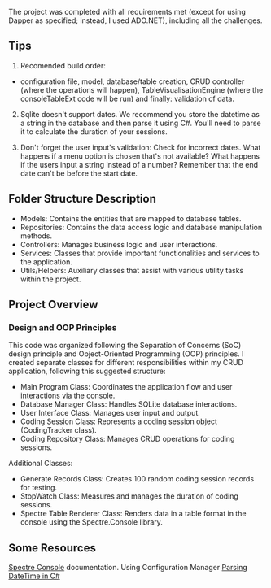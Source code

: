 The project was completed with all requirements met (except for using Dapper as specified; instead, I used ADO.NET), including all the challenges.

## Tips

1. Recomended build order:
 - configuration file, model, database/table creation, CRUD controller (where the operations will happen), TableVisualisationEngine (where the consoleTableExt code will be run) and finally: validation of data.

2. Sqlite doesn't support dates. We recommend you store the datetime as a string in the database and then parse it using C#. You'll need to parse it to calculate the duration of your sessions.

3. Don't forget the user input's validation: Check for incorrect dates. What happens if a menu option is chosen that's not available? What happens if the users input a string instead of a number? Remember that the end date can't be before the start date.

## Folder Structure Description

- Models: Contains the entities that are mapped to database tables.
- Repositories: Contains the data access logic and database manipulation methods.
- Controllers: Manages business logic and user interactions.
- Services: Classes that provide important functionalities and services to the application.
- Utils/Helpers: Auxiliary classes that assist with various utility tasks within the project.

## Project Overview 

### Design and OOP Principles

This code was organized following the Separation of Concerns (SoC) design principle and Object-Oriented Programming (OOP) principles. I created separate classes for different responsibilities within my CRUD application, following this suggested structure:

- Main Program Class: Coordinates the application flow and user interactions via the console.
- Database Manager Class: Handles SQLite database interactions.
- User Interface Class: Manages user input and output.
- Coding Session Class: Represents a coding session object (CodingTracker class).
- Coding Repository Class: Manages CRUD operations for coding sessions.

Additional Classes:

- Generate Records Class: Creates 100 random coding session records for testing.
- StopWatch Class: Measures and manages the duration of coding sessions.
- Spectre Table Renderer Class: Renders data in a table format in the console using the Spectre.Console library.

## Some Resources
[Spectre Console](https://spectreconsole.net/) documentation.
Using Configuration Manager
[Parsing DateTime in C#](https://medium.com/@Has_San/datetime-in-c-1aef47db4feb)





